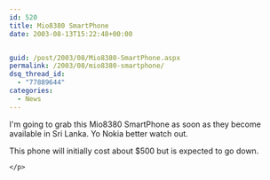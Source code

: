 ```yaml
---
id: 520
title: Mio8380 SmartPhone
date: 2003-08-13T15:22:48+00:00


guid: /post/2003/08/Mio8380-SmartPhone.aspx
permalink: /2003/08/mio8380-smartphone/
dsq_thread_id:
  - "77889644"
categories:
  - News
---
```

<body xmlns="http://www.w3.org/1999/xhtml">
    <p>
        I'm going to grab this Mio8380 SmartPhone
        as soon as they become available in Sri Lanka. Yo Nokia better watch out. 
    </p>
    <p>
        This phone will initially cost about $500 but is expected to go down. 
    </p>
    <p>

    </p>
</body>